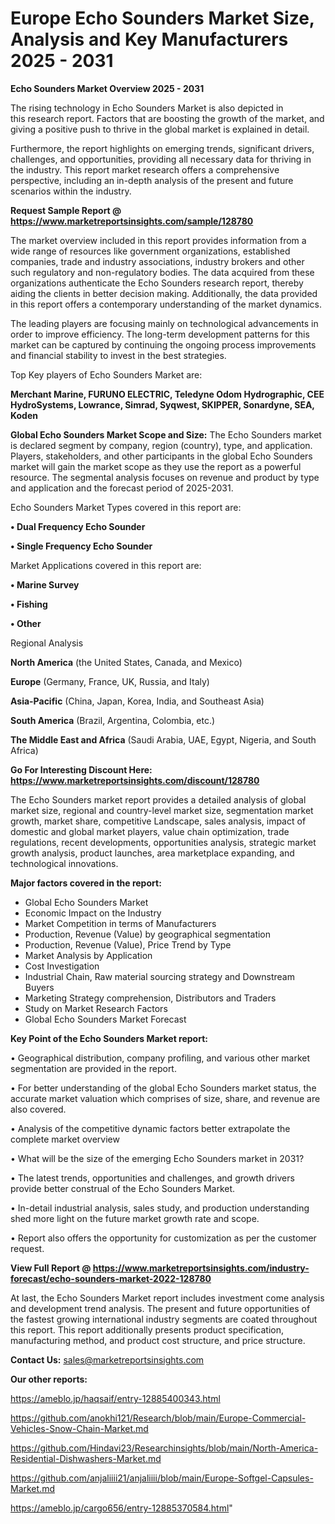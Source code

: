 # Europe Echo Sounders Market Size, Analysis and Key Manufacturers 2025 - 2031

<Strong> Echo Sounders Market Overview 2025 - 2031</strong>

The rising technology in Echo Sounders Market is also depicted in this research report. Factors that are boosting the growth of the market, and giving a positive push to thrive in the global market is explained in detail.

Furthermore, the report highlights on emerging trends, significant drivers, challenges, and opportunities, providing all necessary data for thriving in the industry. This report market research offers a comprehensive perspective, including an in-depth analysis of the present and future scenarios within the industry.

<strong>Request Sample Report @ <a href=https://www.marketreportsinsights.com/sample/128780>https://www.marketreportsinsights.com/sample/128780</a></strong>

The market overview included in this report provides information from a wide range of resources like government organizations, established companies, trade and industry associations, industry brokers and other such regulatory and non-regulatory bodies. The data acquired from these organizations authenticate the Echo Sounders research report, thereby aiding the clients in better decision making. Additionally, the data provided in this report offers a contemporary understanding of the market dynamics.

The leading players are focusing mainly on technological advancements in order to improve efficiency. The long-term development patterns for this market can be captured by continuing the ongoing process improvements and financial stability to invest in the best strategies.

Top Key players of Echo Sounders Market are:

<strong>Merchant Marine, FURUNO ELECTRIC, Teledyne Odom Hydrographic, CEE HydroSystems, Lowrance, Simrad, Syqwest, SKIPPER, Sonardyne, SEA, Koden</strong>

<strong><b>Global Echo Sounders Market Scope and Size:</b></strong>
The Echo Sounders market is declared segment by company, region (country), type, and application. Players, stakeholders, and other participants in the global Echo Sounders market will gain the market scope as they use the report as a powerful resource. The segmental analysis focuses on revenue and product by type and application and the forecast period of 2025-2031.

Echo Sounders Market Types covered in this report are:

<strong>• Dual Frequency Echo Sounder

• Single Frequency Echo Sounder</strong>

Market Applications covered in this report are:

<strong>• Marine Survey

• Fishing

• Other</strong> 

Regional Analysis

<strong>North America</strong> (the United States, Canada, and Mexico)

<strong>Europe</strong> (Germany, France, UK, Russia, and Italy)

<strong>Asia-Pacific</strong> (China, Japan, Korea, India, and Southeast Asia)

<strong>South America</strong> (Brazil, Argentina, Colombia, etc.)

<strong>The Middle East and Africa</strong> (Saudi Arabia, UAE, Egypt, Nigeria, and South Africa)

<strong>Go For Interesting Discount Here: <a href=https://www.marketreportsinsights.com/discount/128780>https://www.marketreportsinsights.com/discount/128780</a></strong>

The Echo Sounders market report provides a detailed analysis of global market size, regional and country-level market size, segmentation market growth, market share, competitive Landscape, sales analysis, impact of domestic and global market players, value chain optimization, trade regulations, recent developments, opportunities analysis, strategic market growth analysis, product launches, area marketplace expanding, and technological innovations.

<strong><b>Major factors covered in the report:</b></strong>
<ul>
  <li>Global Echo Sounders Market </li>
  <li>Economic Impact on the Industry</li>
  <li>Market Competition in terms of Manufacturers</li>
  <li>Production, Revenue (Value) by geographical segmentation</li>
  <li>Production, Revenue (Value), Price Trend by Type</li>
  <li>Market Analysis by Application</li>
  <li>Cost Investigation</li>
  <li>Industrial Chain, Raw material sourcing strategy and Downstream Buyers</li>
  <li>Marketing Strategy comprehension, Distributors and Traders</li>
  <li>Study on Market Research Factors</li>
  <li>Global Echo Sounders Market Forecast</li>
</ul>

<strong><b>Key Point of the Echo Sounders Market report:</b></strong>

• Geographical distribution, company profiling, and various other market segmentation are provided in the report.

• For better understanding of the global Echo Sounders market status, the accurate market valuation which comprises of size, share, and revenue are also covered.

• Analysis of the competitive dynamic factors better extrapolate the complete market overview

• What will be the size of the emerging Echo Sounders market in 2031?

• The latest trends, opportunities and challenges, and growth drivers provide better construal of the Echo Sounders Market.

• In-detail industrial analysis, sales study, and production understanding shed more light on the future market growth rate and scope.

• Report also offers the opportunity for customization as per the customer request.

<strong><b>View Full Report @ <a href=https://www.marketreportsinsights.com/industry-forecast/echo-sounders-market-2022-128780>https://www.marketreportsinsights.com/industry-forecast/echo-sounders-market-2022-128780</a></b></strong>


At last, the Echo Sounders Market report includes investment come analysis and development trend analysis. The present and future opportunities of the fastest growing international industry segments are coated throughout this report. This report additionally presents product specification, manufacturing method, and product cost structure, and price structure.

<strong>Contact Us:</strong>
sales@marketreportsinsights.com

<strong>Our other reports:</strong>

<a href=https://ameblo.jp/haqsaif/entry-12885400343.html>https://ameblo.jp/haqsaif/entry-12885400343.html</a>

<a href=https://github.com/anokhi121/Research/blob/main/Europe-Commercial-Vehicles-Snow-Chain-Market.md>https://github.com/anokhi121/Research/blob/main/Europe-Commercial-Vehicles-Snow-Chain-Market.md</a>

<a href=https://github.com/Hindavi23/Researchinsights/blob/main/North-America-Residential-Dishwashers-Market.md>https://github.com/Hindavi23/Researchinsights/blob/main/North-America-Residential-Dishwashers-Market.md</a>

<a href=https://github.com/anjaliiii21/anjaliiii/blob/main/Europe-Softgel-Capsules-Market.md>https://github.com/anjaliiii21/anjaliiii/blob/main/Europe-Softgel-Capsules-Market.md</a>

<a href=https://ameblo.jp/cargo656/entry-12885370584.html>https://ameblo.jp/cargo656/entry-12885370584.html</a>"
